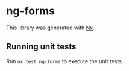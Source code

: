 # ng-forms

This library was generated with [Nx](https://nx.dev).

## Running unit tests

Run `nx test ng-forms` to execute the unit tests.
